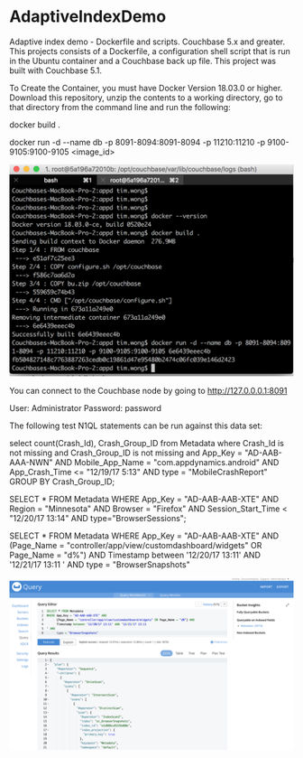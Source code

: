 # AdaptiveIndexDemo
Adaptive index demo - Dockerfile and scripts.  Couchbase 5.x and greater.
This projects consists of a Dockerfile, a configuration shell script that is run in the Ubuntu container and a Couchbase back up file.  This project was built with Couchbase 5.1.  

To Create the Container, you must have Docker Version 18.03.0 or higher.  Download this repository, unzip the contents to a working directory, go to that directory from the command line and run the following:

docker build .

docker run -d --name db -p 8091-8094:8091-8094 -p 11210:11210 -p 9100-9105:9100-9105 <image_id>

![alt text](https://github.com/roadgoat/AdaptiveIndexDemo/blob/master/CreateDockerFile.png)

You can connect to the Couchbase node by going to http://127.0.0.0.1:8091  

User: Administrator
Password: password

The following test N1QL statements can be run against this data set:

select count(Crash_Id), Crash_Group_ID from Metadata where
Crash_Id is not missing and 
Crash_Group_ID is not missing and
App_Key = "AD-AAB-AAA-NWN" AND
Mobile_App_Name = "com.appdynamics.android" AND
App_Crash_Time <= "12/19/17 5:13" AND 
type = "MobileCrashReport"
GROUP BY Crash_Group_ID;

SELECT * FROM Metadata
WHERE App_Key = "AD-AAB-AAB-XTE" AND
      Region = "Minnesota" AND
      Browser = "Firefox" AND
      Session_Start_Time < "12/20/17 13:14" AND
      type="BrowserSessions";

SELECT * FROM Metadata
WHERE App_Key = "AD-AAB-AAB-XTE" AND
      (Page_Name = "controller/app/view/customdashboard/widgets" OR Page_Name = "d%") AND
      Timestamp between '12/20/17 13:11' AND '12/21/17 13:11
' AND
      type = "BrowserSnapshots"    
      

![alt text](https://github.com/roadgoat/AdaptiveIndexDemo/blob/master/QuerySample.png)

